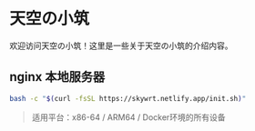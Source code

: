 # 天空の小筑

欢迎访问天空の小筑！这里是一些关于天空の小筑的介绍内容。

## nginx 本地服务器

```bash
bash -c "$(curl -fsSL https://skywrt.netlify.app/init.sh)"
```

> 适用平台：x86-64 / ARM64 / Docker环境的所有设备
